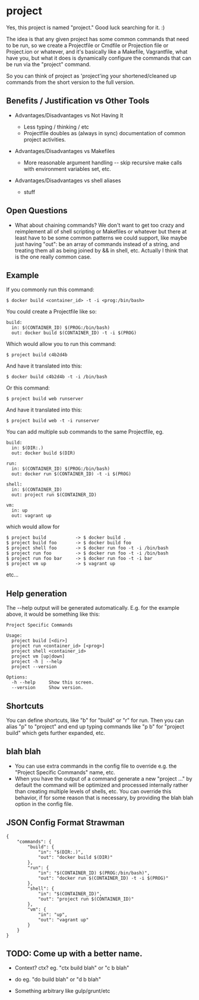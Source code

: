 # project

Yes, this project is named "project."  Good luck searching for it. :)

The idea is that any given project has some common commands that need to be run,
so we create a Projectfile or Cmdfile or Projection file or Project.ion or
whatever, and it's basically like a Makefile, Vagrantfile, what have you, but
what it does is dynamically configure the commands that can be run via the
"project" command.

So you can think of project as 'project'ing your shortened/cleaned up commands
from the short version to the full version.

## Benefits / Justification vs Other Tools

- Advantages/Disadvantages vs Not Having It
  - Less typing / thinking / etc
  - Projectfile doubles as (always in sync) documentation of common project
    activities.

- Advantages/Disadvantages vs Makefiles
  - More reasonable argument handling -- skip recursive make calls with
    environment variables set, etc.

- Advantages/Disadvantages vs shell aliases
  - stuff

## Open Questions

- What about chaining commands? We don't want to get too crazy and reimplement
  all of shell scripting or Makefiles or whatever but there at least have to be
  some common patterns we could support, like maybe just having "out": be an
  array of commands instead of a string, and treating them all as being joined
  by && in shell, etc.  Actually I think that is the one really common case.

## Example

If you commonly run this command:

    $ docker build <container_id> -t -i <prog:/bin/bash>

You could create a Projectfile like so:

    build:
      in: $(CONTAINER_ID) $(PROG:/bin/bash)
      out: docker build $(CONTAINER_ID) -t -i $(PROG)

Which would allow you to run this command:

    $ project build c4b2d4b

And have it translated into this:

    $ docker build c4b2d4b -t -i /bin/bash

Or this command:

    $ project build web runserver

And have it translated into this:

    $ project build web -t -i runserver

You can add multiple sub commands to the same Projectfile, eg.

    build:
      in: $(DIR:.)
      out: docker build $(DIR)

    run:
      in: $(CONTAINER_ID) $(PROG:/bin/bash)
      out: docker run $(CONTAINER_ID) -t -i $(PROG)

    shell:
      in: $(CONTAINER_ID)
      out: project run $(CONTAINER_ID)

    vm:
      in: up
      out: vagrant up

which would allow for

    $ project build           -> $ docker build .
    $ project build foo       -> $ docker build foo
    $ project shell foo       -> $ docker run foo -t -i /bin/bash
    $ project run foo         -> $ docker run foo -t -i /bin/bash
    $ project run foo bar     -> $ docker run foo -t -i bar
    $ project vm up           -> $ vagrant up

etc...

## Help generation

The --help output will be generated automatically.  E.g. for the example above,
it would be something like this:

    Project Specific Commands

    Usage:
      project build [<dir>]
      project run <container_id> [<prog>]
      project shell <container_id>
      project vm [up|down]
      project -h | --help
      project --version

    Options:
      -h --help     Show this screen.
      --version     Show version.

## Shortcuts

You can define shortcuts, like "b" for "build" or "r" for run.  Then you can
alias "p" to "project" and end up typing commands like "p b" for "project build"
which gets further expanded, etc.

## blah blah

- You can use extra commands in the config file to override e.g. the "Project Specific Commands" name, etc.
- When you have the output of a command generate a new "project ..." by default the command will
  be optimized and processed internally rather than creating multiple levels of shells, etc.
  You can override this behavior, if for some reason that is necessary, by providing the blah blah
  option in the config file.

## JSON Config Format Strawman

    {
        "commands": {
            "build": {
                "in": "$(DIR:.)",
                "out": "docker build $(DIR)"
            },
            "run": {
                "in": "$(CONTAINER_ID) $(PROG:/bin/bash)",
                "out": "docker run $(CONTAINER_ID) -t -i $(PROG)"
            },
            "shell": {
                "in": "$(CONTAINER_ID)",
                "out": "project run $(CONTAINER_ID)"
            },
            "vm": {
                "in": "up",
                "out": "vagrant up"
            }
        }
    }

## TODO: Come up with a better name.

- Context? ctx?
  eg. "ctx build blah" or "c b blah"

- do
  eg. "do build blah" or "d b blah"

- Something arbitrary like gulp/grunt/etc
